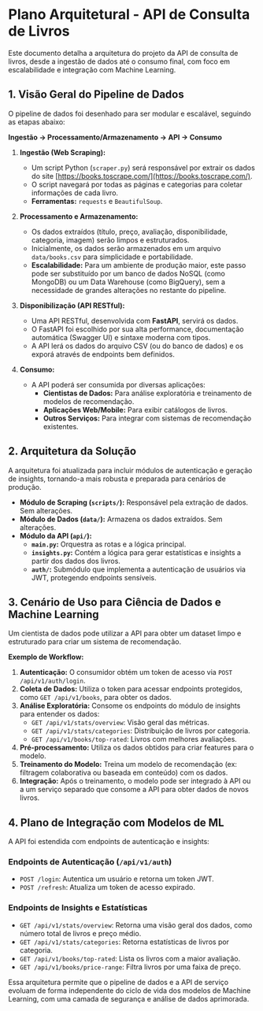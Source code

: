 # Plano Arquitetural - API de Consulta de Livros

Este documento detalha a arquitetura do projeto da API de consulta de livros, desde a ingestão de dados até o consumo final, com foco em escalabilidade e integração com Machine Learning.

## 1. Visão Geral do Pipeline de Dados

O pipeline de dados foi desenhado para ser modular e escalável, seguindo as etapas abaixo:

**Ingestão → Processamento/Armazenamento → API → Consumo**

1.  **Ingestão (Web Scraping):**
    *   Um script Python (`scraper.py`) será responsável por extrair os dados do site [https://books.toscrape.com/](https://books.toscrape.com/).
    *   O script navegará por todas as páginas e categorias para coletar informações de cada livro.
    *   **Ferramentas:** `requests` e `BeautifulSoup`.

2.  **Processamento e Armazenamento:**
    *   Os dados extraídos (título, preço, avaliação, disponibilidade, categoria, imagem) serão limpos e estruturados.
    *   Inicialmente, os dados serão armazenados em um arquivo `data/books.csv` para simplicidade e portabilidade.
    *   **Escalabilidade:** Para um ambiente de produção maior, este passo pode ser substituído por um banco de dados NoSQL (como MongoDB) ou um Data Warehouse (como BigQuery), sem a necessidade de grandes alterações no restante do pipeline.

3.  **Disponibilização (API RESTful):**
    *   Uma API RESTful, desenvolvida com **FastAPI**, servirá os dados.
    *   O FastAPI foi escolhido por sua alta performance, documentação automática (Swagger UI) e sintaxe moderna com tipos.
    *   A API lerá os dados do arquivo CSV (ou do banco de dados) e os exporá através de endpoints bem definidos.

4.  **Consumo:**
    *   A API poderá ser consumida por diversas aplicações:
        *   **Cientistas de Dados:** Para análise exploratória e treinamento de modelos de recomendação.
        *   **Aplicações Web/Mobile:** Para exibir catálogos de livros.
        *   **Outros Serviços:** Para integrar com sistemas de recomendação existentes.

## 2. Arquitetura da Solução

A arquitetura foi atualizada para incluir módulos de autenticação e geração de insights, tornando-a mais robusta e preparada para cenários de produção.

*   **Módulo de Scraping (`scripts/`):** Responsável pela extração de dados. Sem alterações.
*   **Módulo de Dados (`data/`):** Armazena os dados extraídos. Sem alterações.
*   **Módulo da API (`api/`):**
    *   **`main.py`:** Orquestra as rotas e a lógica principal.
    *   **`insights.py`:** Contém a lógica para gerar estatísticas e insights a partir dos dados dos livros.
    *   **`auth/`:** Submódulo que implementa a autenticação de usuários via JWT, protegendo endpoints sensíveis.



## 3. Cenário de Uso para Ciência de Dados e Machine Learning

Um cientista de dados pode utilizar a API para obter um dataset limpo e estruturado para criar um sistema de recomendação.

**Exemplo de Workflow:**

1.  **Autenticação:** O consumidor obtém um token de acesso via `POST /api/v1/auth/login`.
2.  **Coleta de Dados:** Utiliza o token para acessar endpoints protegidos, como `GET /api/v1/books`, para obter os dados.
3.  **Análise Exploratória:** Consome os endpoints do módulo de insights para entender os dados:
    *   `GET /api/v1/stats/overview`: Visão geral das métricas.
    *   `GET /api/v1/stats/categories`: Distribuição de livros por categoria.
    *   `GET /api/v1/books/top-rated`: Livros com melhores avaliações.
4.  **Pré-processamento:** Utiliza os dados obtidos para criar features para o modelo.
4.  **Treinamento do Modelo:** Treina um modelo de recomendação (ex: filtragem colaborativa ou baseada em conteúdo) com os dados.
5.  **Integração:** Após o treinamento, o modelo pode ser integrado à API ou a um serviço separado que consome a API para obter dados de novos livros.

## 4. Plano de Integração com Modelos de ML

A API foi estendida com endpoints de autenticação e insights:

### Endpoints de Autenticação (`/api/v1/auth`)

*   `POST /login`: Autentica um usuário e retorna um token JWT.
*   `POST /refresh`: Atualiza um token de acesso expirado.

### Endpoints de Insights e Estatísticas

*   `GET /api/v1/stats/overview`: Retorna uma visão geral dos dados, como número total de livros e preço médio.
*   `GET /api/v1/stats/categories`: Retorna estatísticas de livros por categoria.
*   `GET /api/v1/books/top-rated`: Lista os livros com a maior avaliação.
*   `GET /api/v1/books/price-range`: Filtra livros por uma faixa de preço.

Essa arquitetura permite que o pipeline de dados e a API de serviço evoluam de forma independente do ciclo de vida dos modelos de Machine Learning, com uma camada de segurança e análise de dados aprimorada.